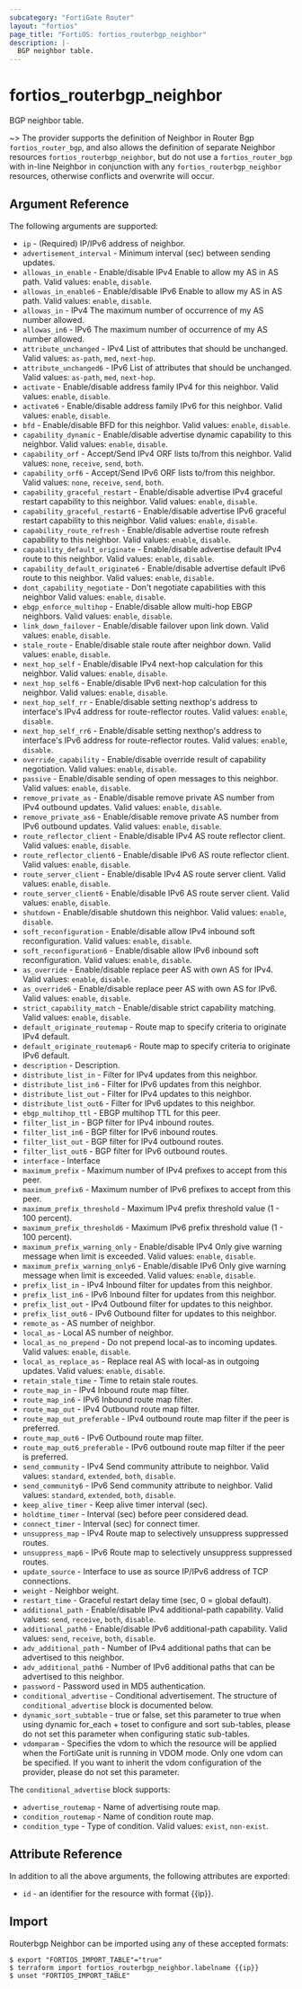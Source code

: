 ```yaml
---
subcategory: "FortiGate Router"
layout: "fortios"
page_title: "FortiOS: fortios_routerbgp_neighbor"
description: |-
  BGP neighbor table.
---
```


# fortios_routerbgp_neighbor
BGP neighbor table.

~> The provider supports the definition of Neighbor in Router Bgp `fortios_router_bgp`, and also allows the definition of separate Neighbor resources `fortios_routerbgp_neighbor`, but do not use a `fortios_router_bgp` with in-line Neighbor in conjunction with any `fortios_routerbgp_neighbor` resources, otherwise conflicts and overwrite will occur.



## Argument Reference

The following arguments are supported:

* `ip` - (Required) IP/IPv6 address of neighbor.
* `advertisement_interval` - Minimum interval (sec) between sending updates.
* `allowas_in_enable` - Enable/disable IPv4 Enable to allow my AS in AS path. Valid values: `enable`, `disable`.
* `allowas_in_enable6` - Enable/disable IPv6 Enable to allow my AS in AS path. Valid values: `enable`, `disable`.
* `allowas_in` - IPv4 The maximum number of occurrence of my AS number allowed.
* `allowas_in6` - IPv6 The maximum number of occurrence of my AS number allowed.
* `attribute_unchanged` - IPv4 List of attributes that should be unchanged. Valid values: `as-path`, `med`, `next-hop`.
* `attribute_unchanged6` - IPv6 List of attributes that should be unchanged. Valid values: `as-path`, `med`, `next-hop`.
* `activate` - Enable/disable address family IPv4 for this neighbor. Valid values: `enable`, `disable`.
* `activate6` - Enable/disable address family IPv6 for this neighbor. Valid values: `enable`, `disable`.
* `bfd` - Enable/disable BFD for this neighbor. Valid values: `enable`, `disable`.
* `capability_dynamic` - Enable/disable advertise dynamic capability to this neighbor. Valid values: `enable`, `disable`.
* `capability_orf` - Accept/Send IPv4 ORF lists to/from this neighbor. Valid values: `none`, `receive`, `send`, `both`.
* `capability_orf6` - Accept/Send IPv6 ORF lists to/from this neighbor. Valid values: `none`, `receive`, `send`, `both`.
* `capability_graceful_restart` - Enable/disable advertise IPv4 graceful restart capability to this neighbor. Valid values: `enable`, `disable`.
* `capability_graceful_restart6` - Enable/disable advertise IPv6 graceful restart capability to this neighbor. Valid values: `enable`, `disable`.
* `capability_route_refresh` - Enable/disable advertise route refresh capability to this neighbor. Valid values: `enable`, `disable`.
* `capability_default_originate` - Enable/disable advertise default IPv4 route to this neighbor. Valid values: `enable`, `disable`.
* `capability_default_originate6` - Enable/disable advertise default IPv6 route to this neighbor. Valid values: `enable`, `disable`.
* `dont_capability_negotiate` - Don't negotiate capabilities with this neighbor Valid values: `enable`, `disable`.
* `ebgp_enforce_multihop` - Enable/disable allow multi-hop EBGP neighbors. Valid values: `enable`, `disable`.
* `link_down_failover` - Enable/disable failover upon link down. Valid values: `enable`, `disable`.
* `stale_route` - Enable/disable stale route after neighbor down. Valid values: `enable`, `disable`.
* `next_hop_self` - Enable/disable IPv4 next-hop calculation for this neighbor. Valid values: `enable`, `disable`.
* `next_hop_self6` - Enable/disable IPv6 next-hop calculation for this neighbor. Valid values: `enable`, `disable`.
* `next_hop_self_rr` - Enable/disable setting nexthop's address to interface's IPv4 address for route-reflector routes. Valid values: `enable`, `disable`.
* `next_hop_self_rr6` - Enable/disable setting nexthop's address to interface's IPv6 address for route-reflector routes. Valid values: `enable`, `disable`.
* `override_capability` - Enable/disable override result of capability negotiation. Valid values: `enable`, `disable`.
* `passive` - Enable/disable sending of open messages to this neighbor. Valid values: `enable`, `disable`.
* `remove_private_as` - Enable/disable remove private AS number from IPv4 outbound updates. Valid values: `enable`, `disable`.
* `remove_private_as6` - Enable/disable remove private AS number from IPv6 outbound updates. Valid values: `enable`, `disable`.
* `route_reflector_client` - Enable/disable IPv4 AS route reflector client. Valid values: `enable`, `disable`.
* `route_reflector_client6` - Enable/disable IPv6 AS route reflector client. Valid values: `enable`, `disable`.
* `route_server_client` - Enable/disable IPv4 AS route server client. Valid values: `enable`, `disable`.
* `route_server_client6` - Enable/disable IPv6 AS route server client. Valid values: `enable`, `disable`.
* `shutdown` - Enable/disable shutdown this neighbor. Valid values: `enable`, `disable`.
* `soft_reconfiguration` - Enable/disable allow IPv4 inbound soft reconfiguration. Valid values: `enable`, `disable`.
* `soft_reconfiguration6` - Enable/disable allow IPv6 inbound soft reconfiguration. Valid values: `enable`, `disable`.
* `as_override` - Enable/disable replace peer AS with own AS for IPv4. Valid values: `enable`, `disable`.
* `as_override6` - Enable/disable replace peer AS with own AS for IPv6. Valid values: `enable`, `disable`.
* `strict_capability_match` - Enable/disable strict capability matching. Valid values: `enable`, `disable`.
* `default_originate_routemap` - Route map to specify criteria to originate IPv4 default.
* `default_originate_routemap6` - Route map to specify criteria to originate IPv6 default.
* `description` - Description.
* `distribute_list_in` - Filter for IPv4 updates from this neighbor.
* `distribute_list_in6` - Filter for IPv6 updates from this neighbor.
* `distribute_list_out` - Filter for IPv4 updates to this neighbor.
* `distribute_list_out6` - Filter for IPv6 updates to this neighbor.
* `ebgp_multihop_ttl` - EBGP multihop TTL for this peer.
* `filter_list_in` - BGP filter for IPv4 inbound routes.
* `filter_list_in6` - BGP filter for IPv6 inbound routes.
* `filter_list_out` - BGP filter for IPv4 outbound routes.
* `filter_list_out6` - BGP filter for IPv6 outbound routes.
* `interface` - Interface
* `maximum_prefix` - Maximum number of IPv4 prefixes to accept from this peer.
* `maximum_prefix6` - Maximum number of IPv6 prefixes to accept from this peer.
* `maximum_prefix_threshold` - Maximum IPv4 prefix threshold value (1 - 100 percent).
* `maximum_prefix_threshold6` - Maximum IPv6 prefix threshold value (1 - 100 percent).
* `maximum_prefix_warning_only` - Enable/disable IPv4 Only give warning message when limit is exceeded. Valid values: `enable`, `disable`.
* `maximum_prefix_warning_only6` - Enable/disable IPv6 Only give warning message when limit is exceeded. Valid values: `enable`, `disable`.
* `prefix_list_in` - IPv4 Inbound filter for updates from this neighbor.
* `prefix_list_in6` - IPv6 Inbound filter for updates from this neighbor.
* `prefix_list_out` - IPv4 Outbound filter for updates to this neighbor.
* `prefix_list_out6` - IPv6 Outbound filter for updates to this neighbor.
* `remote_as` - AS number of neighbor.
* `local_as` - Local AS number of neighbor.
* `local_as_no_prepend` - Do not prepend local-as to incoming updates. Valid values: `enable`, `disable`.
* `local_as_replace_as` - Replace real AS with local-as in outgoing updates. Valid values: `enable`, `disable`.
* `retain_stale_time` - Time to retain stale routes.
* `route_map_in` - IPv4 Inbound route map filter.
* `route_map_in6` - IPv6 Inbound route map filter.
* `route_map_out` - IPv4 Outbound route map filter.
* `route_map_out_preferable` - IPv4 outbound route map filter if the peer is preferred.
* `route_map_out6` - IPv6 Outbound route map filter.
* `route_map_out6_preferable` - IPv6 outbound route map filter if the peer is preferred.
* `send_community` - IPv4 Send community attribute to neighbor. Valid values: `standard`, `extended`, `both`, `disable`.
* `send_community6` - IPv6 Send community attribute to neighbor. Valid values: `standard`, `extended`, `both`, `disable`.
* `keep_alive_timer` - Keep alive timer interval (sec).
* `holdtime_timer` - Interval (sec) before peer considered dead.
* `connect_timer` - Interval (sec) for connect timer.
* `unsuppress_map` - IPv4 Route map to selectively unsuppress suppressed routes.
* `unsuppress_map6` - IPv6 Route map to selectively unsuppress suppressed routes.
* `update_source` - Interface to use as source IP/IPv6 address of TCP connections.
* `weight` - Neighbor weight.
* `restart_time` - Graceful restart delay time (sec, 0 = global default).
* `additional_path` - Enable/disable IPv4 additional-path capability. Valid values: `send`, `receive`, `both`, `disable`.
* `additional_path6` - Enable/disable IPv6 additional-path capability. Valid values: `send`, `receive`, `both`, `disable`.
* `adv_additional_path` - Number of IPv4 additional paths that can be advertised to this neighbor.
* `adv_additional_path6` - Number of IPv6 additional paths that can be advertised to this neighbor.
* `password` - Password used in MD5 authentication.
* `conditional_advertise` - Conditional advertisement. The structure of `conditional_advertise` block is documented below.
* `dynamic_sort_subtable` - true or false, set this parameter to true when using dynamic for_each + toset to configure and sort sub-tables, please do not set this parameter when configuring static sub-tables.
* `vdomparam` - Specifies the vdom to which the resource will be applied when the FortiGate unit is running in VDOM mode. Only one vdom can be specified. If you want to inherit the vdom configuration of the provider, please do not set this parameter.

The `conditional_advertise` block supports:

* `advertise_routemap` - Name of advertising route map.
* `condition_routemap` - Name of condition route map.
* `condition_type` - Type of condition. Valid values: `exist`, `non-exist`.


## Attribute Reference

In addition to all the above arguments, the following attributes are exported:
* `id` - an identifier for the resource with format {{ip}}.

## Import

Routerbgp Neighbor can be imported using any of these accepted formats:
```
$ export "FORTIOS_IMPORT_TABLE"="true"
$ terraform import fortios_routerbgp_neighbor.labelname {{ip}}
$ unset "FORTIOS_IMPORT_TABLE"
```
